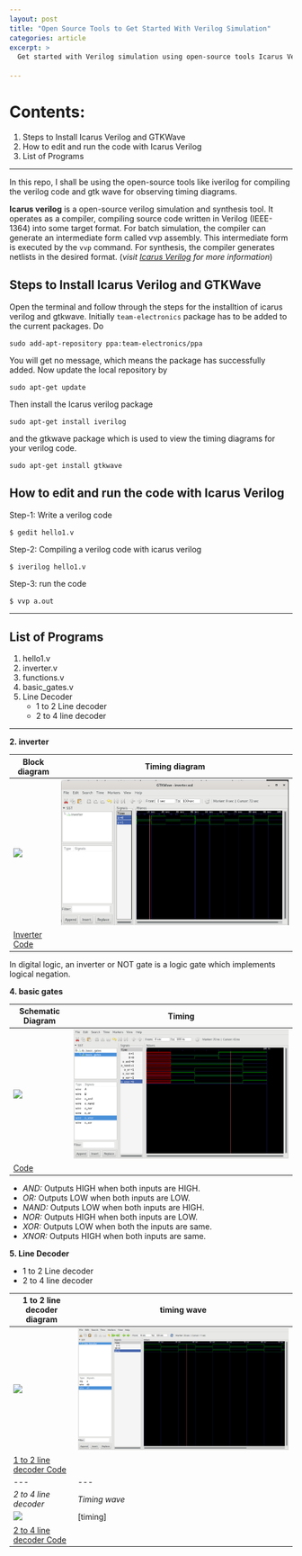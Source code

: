 ```yaml
---
layout: post
title: "Open Source Tools to Get Started With Verilog Simulation"
categories: article
excerpt: >
  Get started with Verilog simulation using open-source tools Icarus Verilog and GTKWave. Learn how to install these tools, compile and run Verilog code, and explore example projects including basic gates and line decoders with timing diagrams.

---
```




# Contents:
1. Steps to Install Icarus Verilog and GTKWave
2. How to edit and run the code with Icarus Verilog
3. List of Programs

---

In this repo, I shall be using the open-source tools like iverilog for compiling the verilog code and gtk wave for observing timing diagrams.

**Icarus verilog** is a open-source verilog simulation and synthesis tool. It operates as a compiler, compiling source code written in Verilog (IEEE-1364) into some target format. For batch simulation, the compiler can generate an intermediate form called vvp assembly. This intermediate form is executed by the `vvp` command. For synthesis, the compiler generates netlists in the desired format. (_visit [Icarus Verilog](http://iverilog.icarus.com/) for more information_)


## Steps to Install Icarus Verilog and GTKWave

Open the terminal and follow through the steps for the installtion of icarus verilog and gtkwave. Initially `team-electronics` package has to be added to the current packages. Do
```
sudo add-apt-repository ppa:team-electronics/ppa
```
You will get no message, which means the package has successfully added. Now update the local repository by
```
sudo apt-get update
```
Then install the Icarus verilog package
```
sudo apt-get install iverilog
```

and the gtkwave package which is used to view the timing diagrams for your verilog code.
``` 
sudo apt-get install gtkwave
```

## How to edit and run the code with Icarus Verilog

Step-1: Write a verilog code

```
$ gedit hello1.v
```

Step-2: Compiling a verilog code with icarus verilog

```
$ iverilog hello1.v
```

Step-3: run the code

```
$ vvp a.out
```

---

## List of Programs

1. hello1.v
2. inverter.v
3. functions.v
4. basic_gates.v
5. Line Decoder
	- 1 to 2 Line decoder
	- 2 to 4 line decoder

---

**2. inverter**

Block diagram | Timing diagram
---| ---
![](https://electricalacademia.com/wp-content/uploads/2018/03/NOT-Gate.png)	| ![inverter waveform image](https://raw.githubusercontent.com/Ikarthikmb/VerilogFod/main/inverter/inverter_tb_wave.png)
[Inverter Code](https://github.com/Ikarthikmb/VerilogFod/blob/main/inverter/inverter.v)	|

In digital logic, an inverter or NOT gate is a logic gate which implements logical negation. 

**4. basic gates**

Schematic Diagram	| Timing 
--- | ---
![](https://2.bp.blogspot.com/_I5fPUj_jtvI/SdWBWD7mW6I/AAAAAAAAACI/g2jDvqQQ-WE/w1200-h630-p-k-no-nu/BasicGates.png)	| ![basic gates waveform image](https://raw.githubusercontent.com/Ikarthikmb/VerilogFod/main/gates/basic_gates_waveform.png)
[Code](https://github.com/Ikarthikmb/VerilogFod/blob/main/gates/basic_gates.v)	| 

- *AND:* Outputs HIGH when both inputs are HIGH.
- *OR:* Outputs LOW when both inputs are LOW.
- *NAND:* Outputs LOW when both inputs are HIGH.
- *NOR:* Outputs HIGH when both inputs are LOW.
- *XOR:* Outputs LOW when both the inputs are same.
- *XNOR:* Outputs HIGH when both inputs are same.

**5. Line Decoder**
- 1 to 2 Line decoder
- 2 to 4 line decoder

1 to 2 line decoder diagram | timing wave
--- | ---
![](https://www.allaboutcircuits.com/uploads/articles/line-decoder-where-a-is-the-address-and-d-is-the-dataline.jpg) | ![](https://raw.githubusercontent.com/Ikarthikmb/VerilogFod/main/line_decoder/line_decoder_wave.png)
[1 to 2 line decoder Code](https://github.com/Ikarthikmb/VerilogFod/blob/main/line_decoder/1to2_line_decoder.v)	| 
---| ---
*2 to 4 line decoder* | *Timing wave*
![](https://www.allaboutcircuits.com/uploads/articles/2-to-4-line-coder-diagram-1.jpg)	| [timing]
[2 to 4 line decoder Code](https://github.com/Ikarthikmb/VerilogFod/blob/main/line_decoder/line_decoder_2to4.v)	| 

